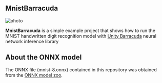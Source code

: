 MnistBarracuda
--------------

![photo](https://i.imgur.com/YeB8Ilul.jpg)

**MnistBarracuda** is a simple example project that shows how to run the MNIST
handwritten digit recognition model with [Unity Barracuda] neural network
inference library 

[Unity Barracuda]:
  https://docs.unity3d.com/Packages/com.unity.barracuda@latest/

About the ONNX model
--------------------

The ONNX file (mnist-8.onnx) contained in this repository was obtained from
the [ONNX model zoo].

[ONNX model zoo]:
  https://github.com/onnx/models/tree/master/vision/classification/mnist
